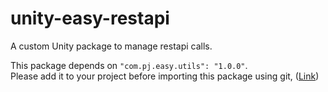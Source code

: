 # unity-easy-restapi
A custom Unity package to manage restapi calls.

This package depends on `"com.pj.easy.utils": "1.0.0"`.  
Please add it to your project before importing this package using git, ([Link](https://github.com/pratikjagodra/unity-easy-utils.git))  
